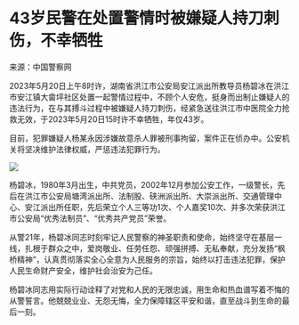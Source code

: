 # 43岁民警在处置警情时被嫌疑人持刀刺伤，不幸牺牲

来源：中国警察网

2023年5月20日上午8时许，湖南省洪江市公安局安江派出所教导员杨碧冰在洪江市安江镇大畲坪社区处置一起警情过程中，不顾个人安危，挺身而出制止嫌疑人的违法行为，在与其搏斗过程中被嫌疑人持刀刺伤，经紧急送往洪江市中医院全力抢救无效，于2023年5月20日15时许不幸牺牲，年仅43岁。

目前，犯罪嫌疑人杨某永因涉嫌故意杀人罪被刑事拘留，案件正在侦办中。公安机关将坚决维护法律权威，严惩违法犯罪行为。

![](https://inews.gtimg.com/om_bt/O7bupw_gxUgLbXdF9j5BCvz7yPswntPFg6LlMYiiAVE_oAA/1000)

杨碧冰，1980年3月出生，中共党员，2002年12月参加公安工作，一级警长，先后在洪江市公安局塘湾派出所、法制股、硖洲派出所、大崇派出所、交通管理中心、安江派出所任职，先后荣立个人三等功1次、个人嘉奖10次、并多次荣获洪江市公安局“优秀法制员”、“优秀共产党员”荣誉。

从警21年，杨碧冰同志时刻牢记人民警察的神圣职责和使命，始终坚守在基层一线，扎根于群众之中，爱岗敬业、任劳任怨、顽强拼搏、无私奉献，充分发扬“枫桥精神”，认真贯彻落实全心全意为人民服务的宗旨，始终以打击违法犯罪，保护人民生命财产安全，维护社会治安为己任。

杨碧冰同志用实际行动诠释了对党和人民的无限忠诚，用生命和热血谱写着不悔的从警誓言。他兢兢业业、无怨无悔，全力保障辖区平安和谐，直至战斗到生命的最后一刻。

